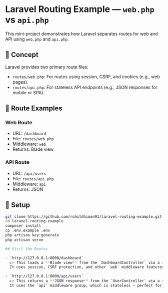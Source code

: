 # Laravel Routing Example — `web.php` vs `api.php`

This mini-project demonstrates how Laravel separates routes for web and API using `web.php` and `api.php`.

## 🧠 Concept

Laravel provides two primary route files:

- `routes/web.php`: For routes using session, CSRF, and cookies (e.g., web pages).
- `routes/api.php`: For stateless API endpoints (e.g., JSON responses for mobile or SPA).

## 📂 Route Examples

### Web Route
- URL: `/dashboard`
- File: `routes/web.php`
- Middleware: `web`
- Returns: Blade view

### API Route
- URL: `/api/users`
- File: `routes/api.php`
- Middleware: `api`
- Returns: JSON

## 🚀 Setup

```bash
git clone https://github.com/rohitdhiman91/laravel-routing-example.git
cd laravel-routing-example
composer install
cp .env.example .env
php artisan key:generate
php artisan serve

## Visit the Routes

- `http://127.0.0.1:8000/dashboard`  
  👉 This loads a **Blade view** from the `DashboardController` via a route defined in `web.php`.  
  It uses session, CSRF protection, and other `web` middleware features.

- `http://127.0.0.1:8000/api/users`  
  👉 This returns a **JSON response** from the `UserController` via a route defined in `api.php`.  
  It uses the `api` middleware group, which is stateless — perfect for APIs.